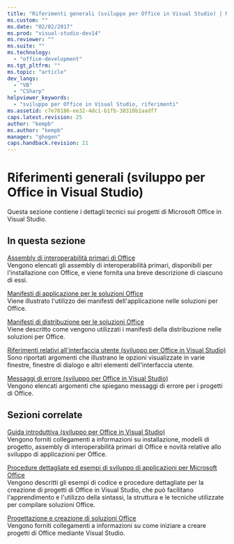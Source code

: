 ```yaml
---
title: "Riferimenti generali (sviluppo per Office in Visual Studio) | Microsoft Docs"
ms.custom: ""
ms.date: "02/02/2017"
ms.prod: "visual-studio-dev14"
ms.reviewer: ""
ms.suite: ""
ms.technology: 
  - "office-development"
ms.tgt_pltfrm: ""
ms.topic: "article"
dev_langs: 
  - "VB"
  - "CSharp"
helpviewer_keywords: 
  - "sviluppo per Office in Visual Studio, riferimenti"
ms.assetid: c7e78186-ee32-4dc1-b1fb-38310b1aadf7
caps.latest.revision: 25
author: "kempb"
ms.author: "kempb"
manager: "ghogen"
caps.handback.revision: 21
---
```

# Riferimenti generali (sviluppo per Office in Visual Studio)
  Questa sezione contiene i dettagli tecnici sui progetti di Microsoft Office in Visual Studio.  
  
## In questa sezione  
 [Assembly di interoperabilità primari di Office](../vsto/office-primary-interop-assemblies.md)  
 Vengono elencati gli assembly di interoperabilità primari, disponibili per l'installazione con Office, e viene fornita una breve descrizione di ciascuno di essi.  
  
 [Manifesti di applicazione per le soluzioni Office](../vsto/application-manifests-for-office-solutions.md)  
 Viene illustrato l'utilizzo dei manifesti dell'applicazione nelle soluzioni per Office.  
  
 [Manifesti di distribuzione per le soluzioni Office](../vsto/deployment-manifests-for-office-solutions.md)  
 Viene descritto come vengono utilizzati i manifesti della distribuzione nelle soluzioni per Office.  
  
 [Riferimenti relativi all'interfaccia utente &#40;sviluppo per Office in Visual Studio&#41;](../vsto/user-interface-reference-office-development-in-visual-studio.md)  
 Sono riportati argomenti che illustrano le opzioni visualizzate in varie finestre, finestre di dialogo e altri elementi dell'interfaccia utente.  
  
 [Messaggi di errore &#40;sviluppo per Office in Visual Studio&#41;](../vsto/error-messages-office-development-in-visual-studio.md)  
 Vengono elencati argomenti che spiegano messaggi di errore per i progetti di Office.  
  
## Sezioni correlate  
 [Guida introduttiva &#40;sviluppo per Office in Visual Studio&#41;](../vsto/getting-started-office-development-in-visual-studio.md)  
 Vengono forniti collegamenti a informazioni su installazione, modelli di progetto, assembly di interoperabilità primari di Office e novità relative allo sviluppo di applicazioni per Office.  
  
 [Procedure dettagliate ed esempi di sviluppo di applicazioni per Microsoft Office](../vsto/office-development-samples-and-walkthroughs.md)  
 Vengono descritti gli esempi di codice e procedure dettagliate per la creazione di progetti di Office in Visual Studio, che può facilitano l'apprendimento e l'utilizzo della sintassi, la struttura e le tecniche utilizzate per compilare soluzioni Office.  
  
 [Progettazione e creazione di soluzioni Office](../vsto/designing-and-creating-office-solutions.md)  
 Vengono forniti collegamenti a informazioni su come iniziare a creare progetti di Office mediante Visual Studio.  
  
  